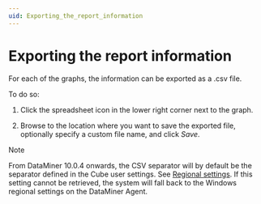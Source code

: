 ```yaml
---
uid: Exporting_the_report_information
---
```


# Exporting the report information

For each of the graphs, the information can be exported as a .csv file.

To do so:

1. Click the spreadsheet icon in the lower right corner next to the graph.

2. Browse to the location where you want to save the exported file, optionally specify a custom file name, and click *Save*.

> [!NOTE]
> From DataMiner 10.0.4 onwards, the CSV separator will by default be the separator defined in the Cube user settings. See [Regional settings](xref:User_settings#regional-settings). If this setting cannot be retrieved, the system will fall back to the Windows regional settings on the DataMiner Agent.
>
